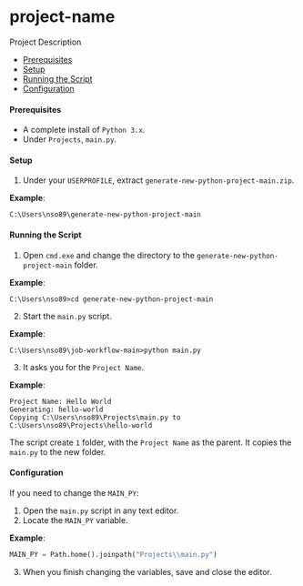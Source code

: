 # project-name
Project Description

* [Prerequisites](#prerequisites)
* [Setup](#setup)
* [Running the Script](#running-the-script)
* [Configuration](#configuration)

#### <a name="prerequisites"></a>Prerequisites
* A complete install of `Python 3.x`.
* Under `Projects`, `main.py`.

#### <a name="setup"></a>Setup
1. Under your `USERPROFILE`, extract `generate-new-python-project-main.zip`.

**Example**:
```batch
C:\Users\nso89\generate-new-python-project-main
```
#### <a name="running-the-script"></a>Running the Script
1. Open `cmd.exe` and change the directory to the `generate-new-python-project-main` folder.

**Example**:
```batch
C:\Users\nso89>cd generate-new-python-project-main
```
2. Start the `main.py` script.

**Example**:
```batch
C:\Users\nso89\job-workflow-main>python main.py
```

3. It asks you for the `Project Name`.

**Example**:
```batch
Project Name: Hello World
Generating: hello-world
Copying C:\Users\nso89\Projects\main.py to C:\Users\nso89\Projects\hello-world
```
The script create `1` folder, with the `Project Name` as the parent. It copies the `main.py` to the new folder.

#### <a name="configuration"></a>Configuration
If you need to change the `MAIN_PY`:

1. Open the `main.py` script in any text editor.
2. Locate the `MAIN_PY` variable.

**Example**:
```python
MAIN_PY = Path.home().joinpath("Projects\\main.py")
```
3. When you finish changing the variables, save and close the editor.
